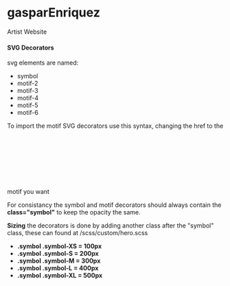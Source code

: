 # gasparEnriquez
Artist Website

#### SVG Decorators
svg elements are named:
  * symbol
  * motif-2
  * motif-3
  * motif-4
  * motif-5
  * motif-6
 
To import the motif SVG decorators use this syntax, changing the href to the motif you want
     <svg class="symbol symbol-XS"><use xmlns:xlink="http://www.w3.org/1999/xlink" xlink:href="#motif-2"></use></svg>
     
For consistancy the symbol and motif decorators should always contain the __class="symbol"__ to keep the opacity the same. 

__Sizing__ the decorators is done by adding another class after the "symbol" class, these can found at /scss/custom/hero.scss

+ __.symbol .symbol-XS = 100px__
+ __.symbol .symbol-S = 200px__
+ __.symbol .symbol-M = 300px__
+ __.symbol .symbol-L = 400px__
+ __.symbol .symbol-XL = 500px__



